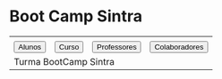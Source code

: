 
<html>
<head>
<meta charset="UTF-8">
<title>BootCamp Sintra js</title>
<link type="text/css" href="estilo.css" rel="stylesheet">
</head>
<body onload="init();">
    <h1>Boot Camp Sintra</h1>
<table class="calculadora">
<tr>
  <td colspan="4"><span id="resultado"></span></td>
</tr>
<tr>
  <td><button id="nome">Alunos</button></td><td><button id="curso">Curso</button></td><td><button id="Professores">Professores</button></td><td><button id="Colaboradores">Colaboradores</button></td>
</tr>



<tr>
        
  <td colspan="4"><span id="creditos">Turma BootCamp Sintra</span></td>
</tr>
</table>
<script src="funcionalidad.js"></script>
</body>
</html>
